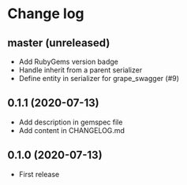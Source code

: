 # Change log

## master (unreleased)

* Add RubyGems version badge
* Handle inherit from a parent serializer
* Define entity in serializer for grape_swagger (#9)

## 0.1.1 (2020-07-13)
 
* Add description in gemspec file
* Add content in CHANGELOG.md

## 0.1.0 (2020-07-13)

* First release
